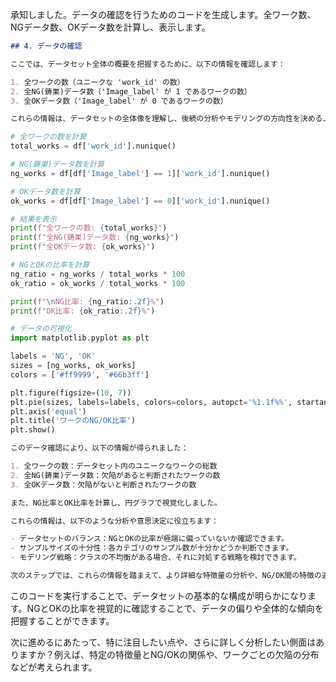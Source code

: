 承知しました。データの確認を行うためのコードを生成します。全ワーク数、NGデータ数、OKデータ数を計算し、表示します。

```markdown
## 4. データの確認

ここでは、データセット全体の概要を把握するために、以下の情報を確認します：

1. 全ワークの数（ユニークな 'work_id' の数）
2. 全NG(鋳巣)データ数（'Image_label' が 1 であるワークの数）
3. 全OKデータ数（'Image_label' が 0 であるワークの数）

これらの情報は、データセットの全体像を理解し、後続の分析やモデリングの方向性を決める上で重要です。
```

```python
# 全ワークの数を計算
total_works = df['work_id'].nunique()

# NG(鋳巣)データ数を計算
ng_works = df[df['Image_label'] == 1]['work_id'].nunique()

# OKデータ数を計算
ok_works = df[df['Image_label'] == 0]['work_id'].nunique()

# 結果を表示
print(f"全ワークの数: {total_works}")
print(f"全NG(鋳巣)データ数: {ng_works}")
print(f"全OKデータ数: {ok_works}")

# NGとOKの比率を計算
ng_ratio = ng_works / total_works * 100
ok_ratio = ok_works / total_works * 100

print(f"\nNG比率: {ng_ratio:.2f}%")
print(f"OK比率: {ok_ratio:.2f}%")

# データの可視化
import matplotlib.pyplot as plt

labels = 'NG', 'OK'
sizes = [ng_works, ok_works]
colors = ['#ff9999', '#66b3ff']

plt.figure(figsize=(10, 7))
plt.pie(sizes, labels=labels, colors=colors, autopct='%1.1f%%', startangle=90)
plt.axis('equal')
plt.title('ワークのNG/OK比率')
plt.show()
```

```markdown
このデータ確認により、以下の情報が得られました：

1. 全ワークの数：データセット内のユニークなワークの総数
2. 全NG(鋳巣)データ数：欠陥があると判断されたワークの数
3. 全OKデータ数：欠陥がないと判断されたワークの数

また、NG比率とOK比率を計算し、円グラフで視覚化しました。

これらの情報は、以下のような分析や意思決定に役立ちます：

- データセットのバランス：NGとOKの比率が極端に偏っていないか確認できます。
- サンプルサイズの十分性：各カテゴリのサンプル数が十分かどうか判断できます。
- モデリング戦略：クラスの不均衡がある場合、それに対処する戦略を検討できます。

次のステップでは、これらの情報を踏まえて、より詳細な特徴量の分析や、NG/OK間の特徴の違いなどを調査することができます。
```

このコードを実行することで、データセットの基本的な構成が明らかになります。NGとOKの比率を視覚的に確認することで、データの偏りや全体的な傾向を把握することができます。

次に進めるにあたって、特に注目したい点や、さらに詳しく分析したい側面はありますか？例えば、特定の特徴量とNG/OKの関係や、ワークごとの欠陥の分布などが考えられます。
